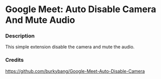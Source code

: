 # Google Meet: Auto Disable Camera And Mute Audio

### Description
This simple extension disable the camera and mute the audio.

### Credits
https://github.com/burkybang/Google-Meet-Auto-Disable-Camera


